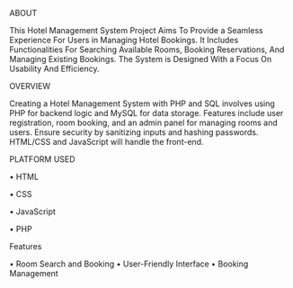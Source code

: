 ABOUT

This Hotel Management System Project Aims To Provide a Seamless Experience For Users in Managing Hotel Bookings. 
It Includes Functionalities For Searching Available Rooms, Booking Reservations, And Managing Existing Bookings. 
The System is Designed With a Focus On Usability And Efficiency.

OVERVIEW

Creating a Hotel Management System with PHP and SQL involves using PHP for backend logic and MySQL for data storage. Features include user registration, room booking, and an admin panel for managing rooms and users. Ensure security by sanitizing inputs and hashing passwords. HTML/CSS and JavaScript will handle the front-end.


PLATFORM USED

• HTML

• CSS

• JavaScript

• PHP


Features

• Room Search and Booking
• User-Friendly Interface
• Booking Management
